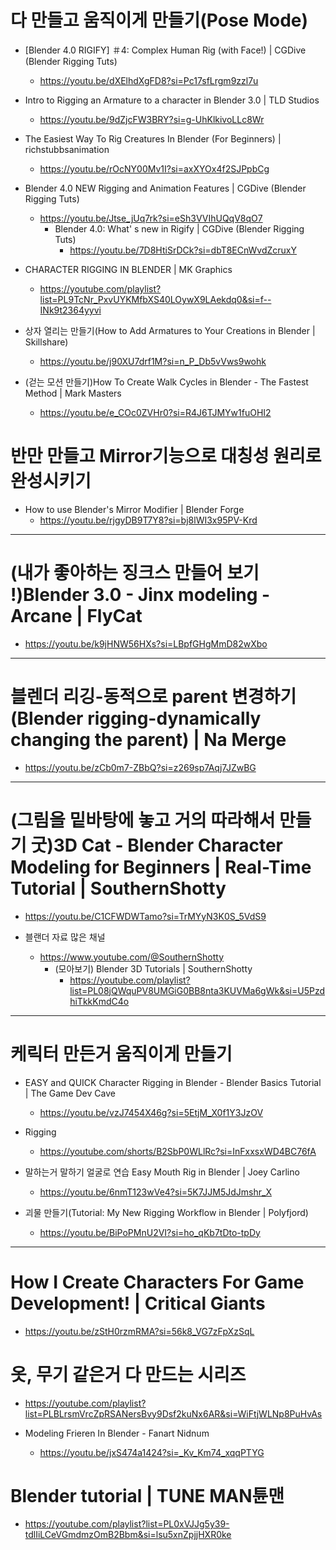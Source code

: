 # 다 만들고 움직이게 만들기(Pose Mode)

- [Blender 4.0 RIGIFY] ＃4: Complex Human Rig (with Face!) | CGDive (Blender Rigging Tuts)
  - https://youtu.be/dXElhdXgFD8?si=Pc17sfLrgm9zzl7u

- Intro to Rigging an Armature to a character in Blender 3.0 | TLD Studios
  - https://youtu.be/9dZjcFW3BRY?si=g-UhKlkivoLLc8Wr

- The Easiest Way To Rig Creatures In Blender (For Beginners) | richstubbsanimation
  - https://youtu.be/rOcNY00Mv1I?si=axXYOx4f2SJPpbCg

- Blender 4.0 NEW Rigging and Animation Features | CGDive (Blender Rigging Tuts)
  - https://youtu.be/Jtse_jUq7rk?si=eSh3VVIhUQqV8qO7
    - Blender 4.0: What' s new in Rigify | CGDive (Blender Rigging Tuts)
      - https://youtu.be/7D8HtiSrDCk?si=dbT8ECnWvdZcruxY

- CHARACTER RIGGING IN BLENDER | MK Graphics
  - https://youtube.com/playlist?list=PL9TcNr_PxvUYKMfbXS40LOywX9LAekdq0&si=f--INk9t2364yyvi

- 상자 열리는 만들기(How to Add Armatures to Your Creations in Blender | Skillshare)
  - https://youtu.be/j90XU7drf1M?si=n_P_Db5vVws9wohk

- (걷는 모션 만들기)How To Create Walk Cycles in Blender - The Fastest Method | Mark Masters
  - https://youtu.be/e_COc0ZVHr0?si=R4J6TJMYw1fuOHI2


# 반만 만들고 Mirror기능으로 대칭성 원리로 완성시키기
- How to use Blender's Mirror Modifier | Blender Forge
  - https://youtu.be/rjgyDB9T7Y8?si=bj8lWI3x95PV-Krd


<hr>

# (내가 좋아하는 징크스 만들어 보기 !)Blender 3.0 - Jinx modeling - Arcane | FlyCat
- https://youtu.be/k9jHNW56HXs?si=LBpfGHgMmD82wXbo

<hr>

# 블렌더 리깅-동적으로 parent 변경하기(Blender rigging-dynamically changing the parent) | Na Merge
- https://youtu.be/zCb0m7-ZBbQ?si=z269sp7Aqj7JZwBG

<hr>

# (그림을 밑바탕에 놓고 거의 따라해서 만들기 굿)3D Cat - Blender Character Modeling for Beginners | Real-Time Tutorial | SouthernShotty
- https://youtu.be/C1CFWDWTamo?si=TrMYyN3K0S_5VdS9

- 블랜더 자료 많은 채널
  - https://www.youtube.com/@SouthernShotty
    - (모아보기) Blender 3D Tutorials | SouthernShotty
      - https://youtube.com/playlist?list=PL08jQWquPV8UMGiG0BB8nta3KUVMa6gWk&si=U5PzdhiTkkKmdC4o

<hr>

# 케릭터 만든거 움직이게 만들기

- EASY and QUICK Character Rigging in Blender - Blender Basics Tutorial | The Game Dev Cave
  - https://youtu.be/vzJ7454X46g?si=5EtjM_X0f1Y3JzOV

- Rigging
  - https://youtube.com/shorts/B2SbP0WLlRc?si=InFxxsxWD4BC76fA

- 말하는거 말하기 얼굴로 연습 Easy Mouth Rig in Blender | Joey Carlino
  - https://youtu.be/6nmT123wVe4?si=5K7JJM5JdJmshr_X


- 괴물 만들기(Tutorial: My New Rigging Workflow in Blender | Polyfjord)
  - https://youtu.be/BiPoPMnU2VI?si=ho_qKb7tDto-tpDy


<hr>

# How I Create Characters For Game Development! | Critical Giants

- https://youtu.be/zStH0rzmRMA?si=56k8_VG7zFpXzSqL

# 옷, 무기 같은거 다 만드는 시리즈
- https://youtube.com/playlist?list=PLBLrsmVrcZpRSANersBvy9Dsf2kuNx6AR&si=WiFtjWLNp8PuHvAs

- Modeling Frieren In Blender - Fanart Nidnum
  - https://youtu.be/jxS474a1424?si=_Kv_Km74_xqqPTYG

# Blender tutorial | TUNE MAN튠맨
- https://youtube.com/playlist?list=PL0xVJJg5y39-tdlIiLCeVGmdmzOmB2Bbm&si=lsu5xnZpjjHXR0ke
